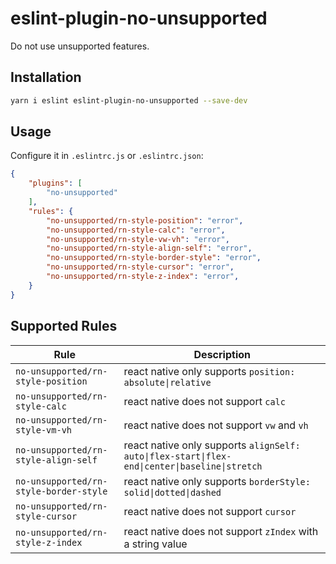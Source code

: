 # eslint-plugin-no-unsupported

Do not use unsupported features.

## Installation

```sh
yarn i eslint eslint-plugin-no-unsupported --save-dev
```

## Usage

Configure it in `.eslintrc.js` or `.eslintrc.json`:

```json
{
    "plugins": [
        "no-unsupported"
    ],
    "rules": {
        "no-unsupported/rn-style-position": "error",
        "no-unsupported/rn-style-calc": "error",
        "no-unsupported/rn-style-vw-vh": "error",
        "no-unsupported/rn-style-align-self": "error",
        "no-unsupported/rn-style-border-style": "error",
        "no-unsupported/rn-style-cursor": "error",
        "no-unsupported/rn-style-z-index": "error",
    }
}
```

## Supported Rules

| Rule | Description |
| --- | --- |
| `no-unsupported/rn-style-position` | react native only supports `position: absolute\|relative` |
| `no-unsupported/rn-style-calc` | react native does not support `calc` |
| `no-unsupported/rn-style-vm-vh` | react native does not support `vw` and `vh` |
| `no-unsupported/rn-style-align-self` | react native only supports `alignSelf: auto\|flex-start\|flex-end\|center\|baseline\|stretch` |
| `no-unsupported/rn-style-border-style` | react native only supports `borderStyle: solid\|dotted\|dashed` |
| `no-unsupported/rn-style-cursor` | react native does not support `cursor` |
| `no-unsupported/rn-style-z-index` | react native does not support `zIndex` with a string value |
